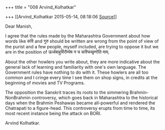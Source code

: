 +++
title = "008 Arvind_Kolhatkar"

+++
[[Arvind_Kolhatkar	2015-05-14, 08:18:06 [Source](https://groups.google.com/g/samskrita/c/YtIqn4QzzJA)]]



Dear Manish,  
  
I agree that the rules made by the Maharashtra Government about how words like कवि and गुरु should be written are wrong from the point of view of the purist and a few people, myself included, are trying to oppose it but we are in the position of ऊर्ध्वबाहुर्विरौम्येष न च कश्चिच्छृणोति माम्.  
  
About the other howlers you write about, they are more indicative about the general lack of learning and familiarity with one's own language. The Government rules have nothing to do with it. These howlers are all too common and I cringe every time I see them on shop signs, in credits at the beginning of movies and TV Programs.  
  
The opposition the Sanskrit traces its roots to the simmering Brahmin-NonBrahmin controversy, which goes back in Maharashtra to the historical days when the Brahmin Peshawas became all-powerful and rendered the Chatrapati to a figure-head. This controversy erupts from time to time, its most recent instance being the attack on BORI.  
  
Arvind Kolhatkar.

